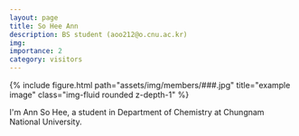 ```yaml
---
layout: page
title: So Hee Ann
description: BS student (aoo212@o.cnu.ac.kr)
img:
importance: 2
category: visitors
---
```



<div class="row">
    <div class="col-sm mt-3 mt-md-0">
        {% include figure.html path="assets/img/members/###.jpg" title="example image" class="img-fluid rounded z-depth-1" %}
    </div>
</div>

I'm Ann So Hee, a student in Department of Chemistry at Chungnam National University.

